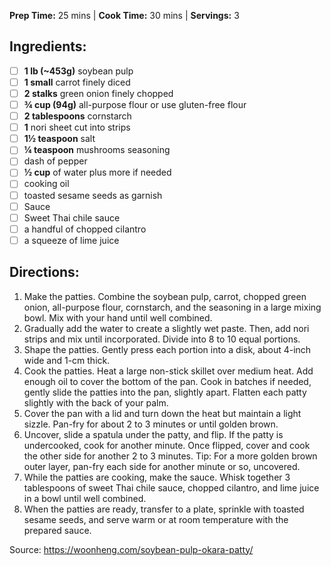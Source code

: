 **Prep Time:** 25 mins  | **Cook Time:** 30 mins  | **Servings:** 3 

## Ingredients:
- [ ] **1 lb (~453g)** soybean pulp
- [ ] **1 small** carrot finely diced
- [ ] **2 stalks** green onion finely chopped
- [ ] **¾ cup (94g)** all-purpose flour or use gluten-free flour
- [ ] **2 tablespoons** cornstarch
- [ ] **1** nori sheet cut into strips
- [ ] **1½ teaspoon** salt
- [ ] **¼ teaspoon** mushrooms seasoning
- [ ] dash of pepper
- [ ] **½ cup** of water plus more if needed
- [ ] cooking oil
- [ ] toasted sesame seeds as garnish
- [ ] Sauce
- [ ] Sweet Thai chile sauce
- [ ] a handful of chopped cilantro
- [ ] a squeeze of lime juice

## Directions:
1. Make the patties. Combine the soybean pulp, carrot, chopped green onion, all-purpose flour, cornstarch, and the seasoning in a large mixing bowl. Mix with your hand until well combined.
2. Gradually add the water to create a slightly wet paste. Then, add nori strips and mix until incorporated. Divide into 8 to 10 equal portions.
3. Shape the patties. Gently press each portion into a disk, about 4-inch wide and 1-cm thick.
4. Cook the patties. Heat a large non-stick skillet over medium heat. Add enough oil to cover the bottom of the pan. Cook in batches if needed, gently slide the patties into the pan, slightly apart. Flatten each patty slightly with the back of your palm.
5. Cover the pan with a lid and turn down the heat but maintain a light sizzle. Pan-fry for about 2 to 3 minutes or until golden brown.
6. Uncover, slide a spatula under the patty, and flip. If the patty is undercooked, cook for another minute. Once flipped, cover and cook the other side for another 2 to 3 minutes. Tip: For a more golden brown outer layer, pan-fry each side for another minute or so, uncovered.
7. While the patties are cooking, make the sauce. Whisk together 3 tablespoons of sweet Thai chile sauce, chopped cilantro, and lime juice in a bowl until well combined.
8. When the patties are ready, transfer to a plate, sprinkle with toasted sesame seeds, and serve warm or at room temperature with the prepared sauce.

Source: https://woonheng.com/soybean-pulp-okara-patty/